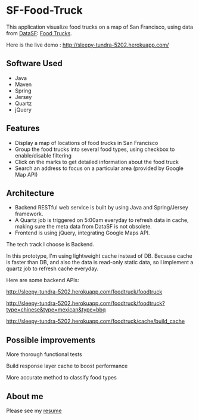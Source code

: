 SF-Food-Truck
=============

This application visualize food trucks on a map of San Francisco, using data from [DataSF](http://www.datasf.org/): [Food
Trucks](https://data.sfgov.org/Permitting/Mobile-Food-Facility-Permit/rqzj-sfat).

Here is the live demo : http://sleepy-tundra-5202.herokuapp.com/


Software Used
-------------

* Java
* Maven
* Spring
* Jersey
* Quartz
* jQuery


Features
-------------

* Display a map of locations of food trucks in San Francisco
* Group the food trucks into several food types, using checkbox to enable/disable filtering
* Click on the marks to get detailed information about the food truck
* Search an address to focus on a particular area (provided by Google Map API)


Architecture
-------------
* Backend RESTful web service is built by using Java and Spring/Jersey framework. 
* A Quartz job is triggered on 5:00am everyday to refresh data in cache, making sure the meta data from DataSF is not obsolete.
* Frontend is using jQuery, integrating Google Maps API.

The tech track I choose is Backend.

In this prototype, I'm using lightweight cache instead of DB. Because cache is faster than DB, and also the data is read-only static data, so I implement a quartz job to refresh cache everyday. 

Here are some backend APIs:

http://sleepy-tundra-5202.herokuapp.com/foodtruck/foodtruck

http://sleepy-tundra-5202.herokuapp.com/foodtruck/foodtruck?type=chinese&type=mexican&type=bbq

http://sleepy-tundra-5202.herokuapp.com/foodtruck/cache/build_cache


Possible improvements
---------------------
More thorough functional tests

Build response layer cache to boost performance

More accurate method to classify food types


About me
-----------
Please see my [resume](https://www.dropbox.com/s/gi2c0np3olmd8tj/HangFu_Resume.pdf?dl=0)


